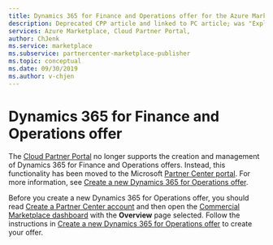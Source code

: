 ```yaml
---
title: Dynamics 365 for Finance and Operations offer for the Azure Marketplace 
description: Deprecated CPP article and linked to PC article; was "Explains how to create a Dynamics 365 for Finance and Operations offer in the Cloud Partner Portal."
services: Azure Marketplace, Cloud Partner Portal, 
author: ChJenk
ms.service: marketplace
ms.subservice: partnercenter-marketplace-publisher
ms.topic: conceptual
ms.date: 09/30/2019
ms.author: v-chjen
---
```


# Dynamics 365 for Finance and Operations offer

The [Cloud Partner Portal](https://cloudpartner.azure.com/) no longer supports the creation and management of Dynamics 365 for Finance and Operations offers. Instead, this functionality has been moved to the Microsoft [Partner Center portal](https://partner.microsoft.com/). For more information, see [Create a new Dynamics 365 for Operations offer](https://docs.microsoft.com/azure/marketplace/partner-center-portal/create-new-operations-offer).

Before you create a new Dynamics 365 for Operations offer, you should read [Create a Partner Center account](https://docs.microsoft.com/azure/marketplace/partner-center-portal/create-account) and then open the [Commercial Marketplace dashboard](https://partner.microsoft.com/dashboard/directory) with the **Overview** page selected. Follow the instructions in [Create a new Dynamics 365 for Operations offer](https://docs.microsoft.com/azure/marketplace/partner-center-portal/create-new-operations-offer) to create your offer.
